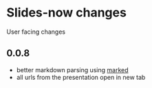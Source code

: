 # Slides-now changes

User facing changes

## 0.0.8

* better markdown parsing using [marked](https://github.com/chjj/marked)
* all urls from the presentation open in new tab
